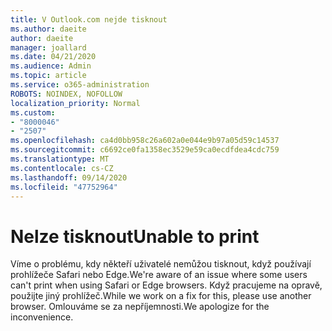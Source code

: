 ```yaml
---
title: V Outlook.com nejde tisknout
ms.author: daeite
author: daeite
manager: joallard
ms.date: 04/21/2020
ms.audience: Admin
ms.topic: article
ms.service: o365-administration
ROBOTS: NOINDEX, NOFOLLOW
localization_priority: Normal
ms.custom:
- "8000046"
- "2507"
ms.openlocfilehash: ca4d0bb958c26a602a0e044e9b97a05d59c14537
ms.sourcegitcommit: c6692ce0fa1358ec3529e59ca0ecdfdea4cdc759
ms.translationtype: MT
ms.contentlocale: cs-CZ
ms.lasthandoff: 09/14/2020
ms.locfileid: "47752964"
---
```

# <a name="unable-to-print"></a><span data-ttu-id="23c79-102">Nelze tisknout</span><span class="sxs-lookup"><span data-stu-id="23c79-102">Unable to print</span></span>

<span data-ttu-id="23c79-103">Víme o problému, kdy někteří uživatelé nemůžou tisknout, když používají prohlížeče Safari nebo Edge.</span><span class="sxs-lookup"><span data-stu-id="23c79-103">We're aware of an issue where some users can't print when using Safari or Edge browsers.</span></span> <span data-ttu-id="23c79-104">Když pracujeme na opravě, použijte jiný prohlížeč.</span><span class="sxs-lookup"><span data-stu-id="23c79-104">While we work on a fix for this, please use another browser.</span></span> <span data-ttu-id="23c79-105">Omlouváme se za nepříjemnosti.</span><span class="sxs-lookup"><span data-stu-id="23c79-105">We apologize for the inconvenience.</span></span>